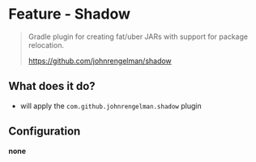 # Feature - Shadow

> Gradle plugin for creating fat/uber JARs with support for package relocation.
> 
> https://github.com/johnrengelman/shadow

## What does it do?

- will apply the `com.github.johnrengelman.shadow` plugin

## Configuration

**none**
